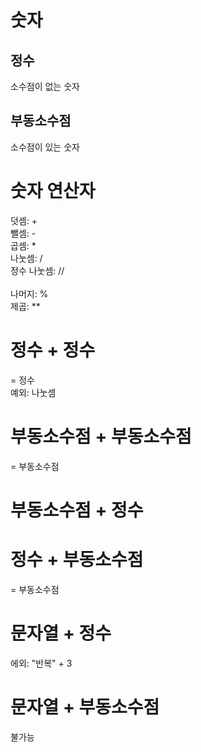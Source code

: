 # 숫자

## 정수
소수점이 없는 숫자

## 부동소수점
소수점이 있는 숫자

# 숫자 연산자
덧셈: +<br>
뺄셈: -<br>
곱셈: *<br>
나눗셈: /<br>
정수 나눗셈: //<br>
<br>
나머지: %<br>
제곱: **<br>

# 정수 + 정수
= 정수<br>
예외: 나눗셈

# 부동소수점 + 부동소수점
= 부동소수점 <br>

# 부동소수점 + 정수
# 정수 + 부동소수점
= 부동소수점

# 문자열 + 정수
에외: "반복" + 3
# 문자열 + 부동소수점
불가능